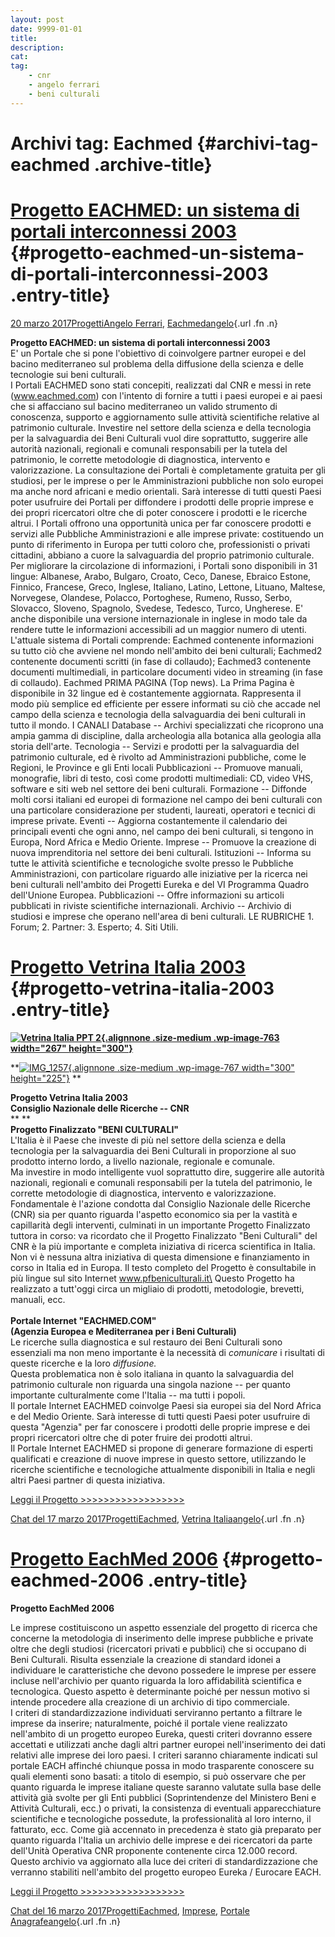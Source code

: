 ```yaml
---
layout: post
date: 9999-01-01
title:
description:
cat:
tag:
    - cnr
    - angelo ferrari
    - beni culturali
---
```

Archivi tag: Eachmed {#archivi-tag-eachmed .archive-title}
====================

[Progetto EACHMED: un sistema di portali interconnessi 2003](index6f5e.html?p=919) {#progetto-eachmed-un-sistema-di-portali-interconnessi-2003 .entry-title}
============================

[20 marzo 2017](index6f5e.html?p=919 "Permalink a Progetto EACHMED: un sistema di portali interconnessi 2003")[Progetti](index0b40.html?cat=9)[Angelo Ferrari](indexdddd.html?tag=angelo-ferrari), [Eachmed](indexcf6e.html?tag=eachmed)[angelo](indexcd64.html?author=1 "Vedi tutti gli articoli di angelo"){.url .fn .n}

**Progetto EACHMED: un sistema di portali interconnessi 2003**\
E' un Portale che si pone l'obiettivo di coinvolgere partner europei e del bacino mediterraneo sul problema della diffusione della scienza e delle tecnologie sui beni culturali.\
I Portali EACHMED sono stati concepiti, realizzati dal CNR e messi in rete (www.eachmed.com) con l'intento di fornire a tutti i paesi europei e ai paesi che si affacciano sul bacino mediterraneo un valido strumento di conoscenza, supporto e aggiornamento sulle attività scientifiche relative al patrimonio culturale. Investire nel settore della scienza e della tecnologia per la salvaguardia dei Beni Culturali vuol dire soprattutto, suggerire alle autorità nazionali, regionali e comunali responsabili per la tutela del patrimonio, le corrette metodologie di diagnostica, intervento e valorizzazione. La consultazione dei Portali è completamente gratuita per gli studiosi, per le imprese o per le Amministrazioni pubbliche non solo europei ma anche nord africani e medio orientali. Sarà interesse di tutti questi Paesi poter usufruire dei Portali per diffondere i prodotti delle proprie imprese e dei propri ricercatori oltre che di poter conoscere i prodotti e le ricerche altrui. I Portali offrono una opportunità unica per far conoscere prodotti e servizi alle Pubbliche Amministrazioni e alle imprese private: costituendo un punto di riferimento in Europa per tutti coloro che, professionisti o privati cittadini, abbiano a cuore la salvaguardia del proprio patrimonio culturale. Per migliorare la circolazione di informazioni, i Portali sono disponibili in 31 lingue: Albanese, Arabo, Bulgaro, Croato, Ceco, Danese, Ebraico Estone, Finnico, Francese, Greco, Inglese, Italiano, Latino, Lettone, Lituano, Maltese, Norvegese, Olandese, Polacco, Portoghese, Rumeno, Russo, Serbo, Slovacco, Sloveno, Spagnolo, Svedese, Tedesco, Turco, Ungherese. E' anche disponibile una versione internazionale in inglese in modo tale da rendere tutte le informazioni accessibili ad un maggior numero di utenti. L'attuale sistema di Portali comprende: Eachmed contenente informazioni su tutto ciò che avviene nel mondo nell'ambito dei beni culturali; Eachmed2 contenente documenti scritti (in fase di collaudo); Eachmed3 contenente documenti multimediali, in particolare documenti video in streaming (in fase di collaudo). Eachmed PRIMA PAGINA (Top news). La Prima Pagina è disponibile in 32 lingue ed è costantemente aggiornata. Rappresenta il modo più semplice ed efficiente per essere informati su ciò che accade nel campo della scienza e tecnologia della salvaguardia dei beni culturali in tutto il mondo. I CANALI Database -- Archivi specializzati che ricoprono una ampia gamma di discipline, dalla archeologia alla botanica alla geologia alla storia dell'arte. Tecnologia -- Servizi e prodotti per la salvaguardia del patrimonio culturale, ed è rivolto ad Amministrazioni pubbliche, come le Regioni, le Province e gli Enti locali Pubblicazioni -- Promuove manuali, monografie, libri di testo, così come prodotti multimediali: CD, video VHS, software e siti web nel settore dei beni culturali. Formazione -- Diffonde molti corsi italiani ed europei di formazione nel campo dei beni culturali con una particolare considerazione per studenti, laureati, operatori e tecnici di imprese private. Eventi -- Aggiorna costantemente il calendario dei principali eventi che ogni anno, nel campo dei beni culturali, si tengono in Europa, Nord Africa e Medio Oriente. Imprese -- Promuove la creazione di nuova imprenditoria nel settore dei beni culturali. Istituzioni -- Informa su tutte le attività scientifiche e tecnologiche svolte presso le Pubbliche Amministrazioni, con particolare riguardo alle iniziative per la ricerca nei beni culturali nell'ambito dei Progetti Eureka e del VI Programma Quadro dell'Unione Europea. Pubblicazioni -- Offre informazioni su articoli pubblicati in riviste scientifiche internazionali. Archivio -- Archivio di studiosi e imprese che operano nell'area di beni culturali. LE RUBRICHE 1. Forum; 2. Partner: 3. Esperto; 4. Siti Utili.

[Progetto Vetrina Italia 2003](index1c40.html?p=760) {#progetto-vetrina-italia-2003 .entry-title}
====================================================

**[![Vetrina Italia PPT 2](wp-content/uploads/2017/03/Vetrina-Italia-PPT-2-267x300.jpg){.alignnone .size-medium .wp-image-763 width="267" height="300"}](wp-content/uploads/2017/03/Vetrina-Italia-PPT-2.jpg)**

**[![IMG\_1257](wp-content/uploads/2017/03/IMG_1257-300x225.jpg){.alignnone .size-medium .wp-image-767 width="300" height="225"}](wp-content/uploads/2017/03/IMG_1257.jpg)  **

**Progetto Vetrina Italia 2003**\
**Consiglio Nazionale delle Ricerche -- CNR**\
** **\
**Progetto Finalizzato "BENI CULTURALI"**\
L'Italia è il Paese che investe di più nel settore della scienza e della tecnologia per la salvaguardia dei Beni Culturali in proporzione al suo prodotto interno lordo, a livello nazionale, regionale e comunale.\
Ma investire in modo intelligente vuol soprattutto dire, suggerire alle autorità nazionali, regionali e comunali responsabili per la tutela del patrimonio, le corrette metodologie di diagnostica, intervento e valorizzazione.\
Fondamentale è l'azione condotta dal Consiglio Nazionale delle Ricerche (CNR) sia per quanto riguarda l'aspetto economico sia per la vastità e capillarità degli interventi, culminati in un importante Progetto Finalizzato tuttora in corso: va ricordato che il Progetto Finalizzato "Beni Culturali" del CNR è la più importante e completa iniziativa di ricerca scientifica in Italia. Non vi è nessuna altra iniziativa di questa dimensione e finanziamento in corso in Italia ed in Europa. Il testo completo del Progetto è consultabile in più lingue sul sito Internet www.pfbeniculturali.it\
Questo Progetto ha realizzato a tutt'oggi circa un migliaio di prodotti, metodologie, brevetti, manuali, ecc.\
 \
**Portale Internet "EACHMED.COM"**\
**(Agenzia Europea e Mediterranea per i Beni Culturali)**\
Le ricerche sulla diagnostica e sul restauro dei Beni Culturali sono essenziali ma non meno importante è la necessità di *comunicare* i risultati di queste ricerche e la loro *diffusione.*\
Questa problematica non è solo italiana in quanto la salvaguardia del patrimonio culturale non riguarda una singola nazione -- per quanto importante culturalmente come l'Italia -- ma tutti i popoli.\
Il portale Internet EACHMED coinvolge Paesi sia europei sia del Nord Africa e del Medio Oriente. Sarà interesse di tutti questi Paesi poter usufruire di questa "Agenzia" per far conoscere i prodotti delle proprie imprese e dei propri ricercatori oltre che di poter fruire dei prodotti altrui.\
Il Portale Internet EACHMED si propone di generare formazione di esperti qualificati e creazione di nuove imprese in questo settore, utilizzando le ricerche scientifiche e tecnologiche attualmente disponibili in Italia e negli altri Paesi partner di questa iniziativa.

[Leggi il Progetto \>\>\>\>\>\>\>\>\>\>\>\>\>\>\>\>\>\>](wp-content/uploads/2017/03/Progetto-Vetrina-Italia-2003.pdf)

[Chat del 17 marzo 2017](index1c40.html?p=760 "Permalink a Progetto Vetrina Italia 2003")[Progetti](index0b40.html?cat=9)[Eachmed](indexcf6e.html?tag=eachmed), [Vetrina Italia](index8f2a.html?tag=vetrina-italia)[angelo](indexcd64.html?author=1 "Vedi tutti gli articoli di angelo"){.url .fn .n}

[Progetto EachMed 2006](indexaa11.html?p=672) {#progetto-eachmed-2006 .entry-title}
=============================================

**Progetto EachMed 2006**

Le imprese costituiscono un aspetto essenziale del progetto di ricerca che concerne la metodologia di inserimento delle imprese pubbliche e private oltre che degli studiosi (ricercatori privati e pubblici) che si occupano di Beni Culturali. Risulta essenziale la creazione di standard idonei a individuare le caratteristiche che devono possedere le imprese per essere incluse nell'archivio per quanto riguarda la loro affidabilità scientifica e tecnologica. Questo aspetto è determinante poiché per nessun motivo si intende procedere alla creazione di un archivio di tipo commerciale.\
 I criteri di standardizzazione individuati serviranno pertanto a filtrare le imprese da inserire; naturalmente, poiché il portale viene realizzato nell'ambito di un progetto europeo Eureka, questi criteri dovranno essere accettati e utilizzati anche dagli altri partner europei nell'inserimento dei dati relativi alle imprese dei loro paesi. I criteri saranno chiaramente indicati sul portale EACH affinché chiunque possa in modo trasparente conoscere su quali elementi sono basati: a titolo di esempio, si può osservare che per quanto riguarda le imprese italiane queste saranno valutate sulla base delle attività già svolte per gli Enti pubblici (Soprintendenze del Ministero Beni e Attività Culturali, ecc.) o privati, la consistenza di eventuali apparecchiature scientifiche e tecnologiche possedute, la professionalità al loro interno, il fatturato, ecc. Come già accennato in precedenza è stato già preparato per quanto riguarda l'Italia un archivio delle imprese e dei ricercatori da parte dell'Unità Operativa CNR proponente contenente  circa 12.000 record. Questo archivio va aggiornato alla luce dei criteri di standardizzazione che verranno stabiliti nell'ambito del progetto europeo Eureka / Eurocare EACH.

[Leggi il Progetto \>\>\>\>\>\>\>\>\>\>\>\>\>\>\>\>\>\>](wp-content/uploads/2017/03/Progetto-EachMed-2006.pdf)

[Chat del 16 marzo 2017](indexaa11.html?p=672 "Permalink a Progetto EachMed 2006")[Progetti](index0b40.html?cat=9)[Eachmed](indexcf6e.html?tag=eachmed), [Imprese](index514c.html?tag=imprese), [Portale Anagrafe](indexe42c.html?tag=portale-anagrafe)[angelo](indexcd64.html?author=1 "Vedi tutti gli articoli di angelo"){.url .fn .n}

